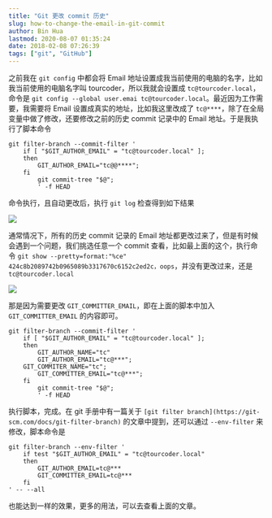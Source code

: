 ```yaml
---
title: "Git 更改 commit 历史"
slug: how-to-change-the-email-in-git-commit
author: Bin Hua
lastmod: 2020-08-07 01:35:24
date: 2018-02-08 07:26:39
tags: ["git", "GitHub"]
---
```


之前我在 `git config` 中都会将 Email 地址设置成我当前使用的电脑的名字，比如我当前使用的电脑名字叫 tourcoder，所以我就会设置成 `tc@tourcoder.local`，命令是 `git config --global user.emai tc@tourcoder.local`。最近因为工作需要，我需要将 Email 设置成真实的地址，比如我这里改成了 `tc@****`，除了在全局变量中做了修改，还要修改之前的历史 commit 记录中的 Email 地址。于是我执行了脚本命令

```
git filter-branch --commit-filter '
    if [ "$GIT_AUTHOR_EMAIL" = "tc@tourcoder.local" ];
    then
        GIT_AUTHOR_EMAIL="tc@@****";
    fi
        git commit-tree "$@";
        ' -f HEAD
```

命令执行，且自动更改后，执行 `git log` 检查得到如下结果

![](/imgs/gitloghistory.png)

通常情况下，所有的历史 commit 记录的 Email 地址都更改过来了，但是有时候会遇到一个问题，我们挑选任意一个 commit 查看，比如最上面的这个，执行命令 `git show --pretty=format:"%ce" 424c8b2089742b0965089b3317670c6152c2ed2c，oops`，并没有更改过来，还是 `tc@tourcoder.local`

![](/imgs/onegitcommit.png)

那是因为需要更改 `GIT_COMMITTER_EMAIL`，即在上面的脚本中加入 `GIT_COMMITTER_EMAIL` 的内容即可。

```
git filter-branch --commit-filter '
    if [ "$GIT_AUTHOR_EMAIL" = "tc@tourcoder.local" ];
    then
        GIT_AUTHOR_NAME="tc"
        GIT_AUTHOR_EMAIL="tc@***";
	GIT_COMMITER_NAME="tc";
        GIT_COMMITTER_EMAIL="tc@***";
    fi
        git commit-tree "$@";
        ' -f HEAD
```

执行脚本，完成。在 git 手册中有一篇关于 `[git filter branch](https://git-scm.com/docs/git-filter-branch)` 的文章中提到，还可以通过 `--env-filter` 来修改，脚本命令是

```
git filter-branch --env-filter '
    if test "$GIT_AUTHOR_EMAIL" = "tc@tourcoder.local"
    then
        GIT_AUTHOR_EMAIL=tc@***
        GIT_COMMITTER_EMAIL=tc@***
    fi
' -- --all
```

也能达到一样的效果，更多的用法，可以去查看上面的文章。

